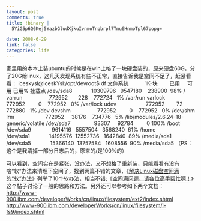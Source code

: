 ```yaml
--- 
layout: post
comments: true
title: !binary |
  5YiG5p6Q6Kej5YazbGludXjkuIvnmoTnqbrpl7Tmu6HnmoTpl67popg=

date: 2008-6-29
link: false
categories: life
---
```

家里用的本本上装ubuntu的时候是在win上格了一块硬盘装的，原来硬盘60G，分了20G给linux，这几天发现系统有些不正常，直接告诉我是空间不足了，赶紧看看：
iceskysl@IceskYsl:/opt/devroot$ df
文件系统           1K-块        已用     可用 已用% 挂载点
/dev/sda8             10309796   9547180    238900  98% /
varrun                  772952       228    772724   1% /var/run
varlock                 772952         0    772952   0% /var/lock
udev                    772952        72    772880   1% /dev
devshm                  772952         0    772952   0% /dev/shm
lrm                     772952     38176    734776   5% /lib/modules/2.6.24-18-generic/volatile
/dev/sda7                93307     92784         0 100% /boot
/dev/sda9              9614116   5557504   3568240  61% /home
/dev/sda1             14195576  12552736   1642840  89% /media/sda1
/dev/sda5             15366140  13757584   1608556  90% /media/sda5
（PS：这个是我清掉一部分日志后的，原来的/是100%的）

可以看到，空间实在是紧张，没办法，又不想格了重新装，只能看看有没有啥“软”办法来清理下空间了，找到两篇不错的文章，《<a href="http://bbs.chinaunix.net/viewthread.php?tid=422421">解决Linux磁盘空间满的“软”办法</a>》列举了10个软办法，相当不错;《<a href="http://blog.csdn.net/chinalinuxzend/archive/2007/10/20/1834728.aspx">空间满问题，请各位高手帮忙啊！</a>》这个帖子讨论了一般的思路和方法。另外还可以参考如下两个文档：
http://www-900.ibm.com/developerWorks/cn/linux/filesystem/ext2/index.shtml
http://www-900.ibm.com/developerWorks/cn/linux/filesystem/l-fs9/index.shtml
